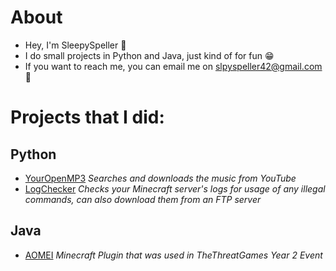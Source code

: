 # About
-  Hey, I'm  SleepySpeller 👋
-  I do small projects in Python and Java, just kind of for fun 😁
-  If you want to reach me, you can email me on slpyspeller42@gmail.com 📧
# Projects that I did:
## Python
- [YourOpenMP3](https://github.com/SleepySpeller/YourOpenMP3)
*Searches and downloads the music from YouTube*
- [LogChecker](https://github.com/SleepySpeller/LogChecker)
*Checks your Minecraft server's logs for usage of any illegal commands, can also download them from an FTP server*
## Java
- [AOMEI](https://github.com/SleepySpeller/AOMEI)
*Minecraft Plugin that was used in TheThreatGames Year 2 Event*
